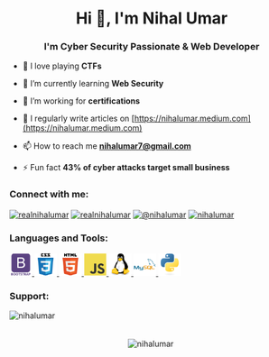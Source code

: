 <h1 align="center">Hi 👋, I'm Nihal Umar</h1>
<h3 align="center">I'm Cyber Security Passionate & Web Developer</h3>

- 🚩 I love playing **CTFs**

- 🌱 I’m currently learning **Web Security**

- 🤝 I’m working for **certifications**

- 📝 I regularly write articles on [https://nihalumar.medium.com](https://nihalumar.medium.com)

- 📫 How to reach me **nihalumar7@gmail.com**

- ⚡ Fun fact **43% of cyber attacks target small business**

<h3 align="left">Connect with me:</h3>
<p align="left">
<a href="https://twitter.com/realnihalumar" target="blank"><img align="center" src="https://raw.githubusercontent.com/rahuldkjain/github-profile-readme-generator/neutral-icons/src/images/icons/Social/twitter.svg" alt="realnihalumar" height="30" width="40" /></a>
<a href="https://instagram.com/realnihalumar" target="blank"><img align="center" src="https://raw.githubusercontent.com/rahuldkjain/github-profile-readme-generator/neutral-icons/src/images/icons/Social/instagram.svg" alt="realnihalumar" height="30" width="40" /></a>
<a href="https://medium.com/@nihalumar" target="blank"><img align="center" src="https://raw.githubusercontent.com/rahuldkjain/github-profile-readme-generator/neutral-icons/src/images/icons/Social/medium.svg" alt="@nihalumar" height="30" width="40" /></a>
<a href="https://www.youtube.com/c/nihalumar" target="blank"><img align="center" src="https://raw.githubusercontent.com/rahuldkjain/github-profile-readme-generator/neutral-icons/src/images/icons/Social/youtube.svg" alt="nihalumar" height="30" width="40" /></a>
</p>

<h3 align="left">Languages and Tools:</h3>
<p align="left"> <a href="https://getbootstrap.com" target="_blank"> <img src="https://raw.githubusercontent.com/devicons/devicon/master/icons/bootstrap/bootstrap-plain-wordmark.svg" alt="bootstrap" width="40" height="40"/> </a> <a href="https://www.w3schools.com/css/" target="_blank"> <img src="https://raw.githubusercontent.com/devicons/devicon/master/icons/css3/css3-original-wordmark.svg" alt="css3" width="40" height="40"/> </a> <a href="https://www.w3.org/html/" target="_blank"> <img src="https://raw.githubusercontent.com/devicons/devicon/master/icons/html5/html5-original-wordmark.svg" alt="html5" width="40" height="40"/> </a> <a href="https://developer.mozilla.org/en-US/docs/Web/JavaScript" target="_blank"> <img src="https://raw.githubusercontent.com/devicons/devicon/master/icons/javascript/javascript-original.svg" alt="javascript" width="40" height="40"/> </a> <a href="https://www.linux.org/" target="_blank"> <img src="https://raw.githubusercontent.com/devicons/devicon/master/icons/linux/linux-original.svg" alt="linux" width="40" height="40"/> </a> <a href="https://www.mysql.com/" target="_blank"> <img src="https://raw.githubusercontent.com/devicons/devicon/master/icons/mysql/mysql-original-wordmark.svg" alt="mysql" width="40" height="40"/> </a> <a href="https://www.python.org" target="_blank"> <img src="https://raw.githubusercontent.com/devicons/devicon/master/icons/python/python-original.svg" alt="python" width="40" height="40"/> </a> </p>

<h3 align="left">Support:</h3>
<p><a href="https://www.buymeacoffee.com/nihalumar"> <img align="left" src="https://cdn.buymeacoffee.com/buttons/v2/default-yellow.png" height="50" width="210" alt="nihalumar" /></a></p><br><br>

<p><img align="center" src="https://github-readme-streak-stats.herokuapp.com/?user=nihalumar&" alt="nihalumar" /></p>
